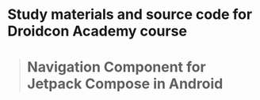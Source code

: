 # Study materials and source code for **Droidcon Academy** course 
> # Navigation Component for Jetpack Compose in Android
